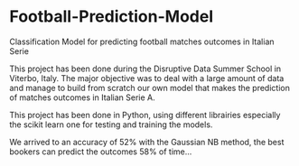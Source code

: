 # Football-Prediction-Model
Classification Model for predicting football matches outcomes in Italian Serie

This project has been done during the Disruptive Data Summer School in Viterbo, Italy. The major objective was to deal with a large amount of data and manage to build from scratch our own model that makes the prediction of matches outcomes in Italian Serie A.

This project has been done in Python, using different librairies especially the scikit learn one for testing and training the models.

We arrived to an accuracy of 52% with the Gaussian NB method, the best bookers can predict the outcomes 58% of time...
